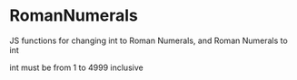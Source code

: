 # RomanNumerals
JS functions for changing int to Roman Numerals, and Roman Numerals to int

int must be from 1 to 4999 inclusive
